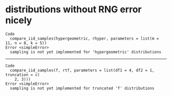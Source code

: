 # distributions without RNG error nicely

    Code
      compare_iid_samples(hypergeometric, rhyper, parameters = list(m = 11, n = 8, k = 5))
    Error <simpleError>
      sampling is not yet implemented for 'hypergeometric' distributions

---

    Code
      compare_iid_samples(f, rtf, parameters = list(df1 = 4, df2 = 1, truncation = c(
        2, 3)))
    Error <simpleError>
      sampling is not yet implemented for truncated 'f' distributions

